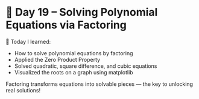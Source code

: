 # 📘 Day 19 – Solving Polynomial Equations via Factoring

🧠 Today I learned:
- How to solve polynomial equations by factoring
- Applied the Zero Product Property
- Solved quadratic, square difference, and cubic equations
- Visualized the roots on a graph using matplotlib

Factoring transforms equations into solvable pieces — the key to unlocking real solutions!